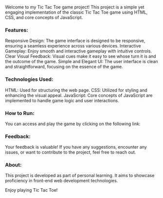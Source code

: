 Welcome to my Tic Tac Toe game project! This project is a simple yet engaging implementation of the classic Tic Tac Toe game using HTML, CSS, and core concepts of JavaScript.

### Features:
Responsive Design: The game interface is designed to be responsive, ensuring a seamless experience across various devices.
Interactive Gameplay: Enjoy smooth and interactive gameplay with intuitive controls.
Clear Visual Feedback: Visual cues make it easy to see whose turn it is and the outcome of the game.
Simple and Elegant UI: The user interface is clean and straightforward, focusing on the essence of the game.
### Technologies Used:
HTML: Used for structuring the web page.
CSS: Utilized for styling and enhancing the visual appeal.
JavaScript: Core concepts of JavaScript are implemented to handle game logic and user interactions.
### How to Run:
You can access and play the game by clicking on the following link:

### Feedback:
Your feedback is valuable! If you have any suggestions, encounter any issues, or want to contribute to the project, feel free to reach out.

### About:
This project is developed as part of personal learning. It aims to showcase proficiency in front-end web development technologies.

Enjoy playing Tic Tac Toe!
